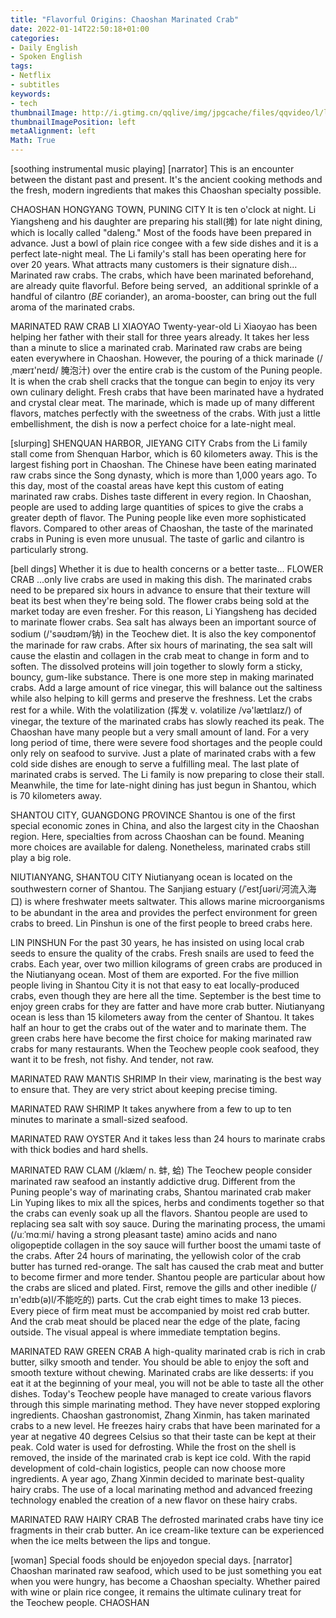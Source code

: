 ```yaml
---
title: "Flavorful Origins: Chaoshan Marinated Crab"
date: 2022-01-14T22:50:18+01:00
categories:
- Daily English
- Spoken English
tags:
- Netflix
- subtitles
keywords:
- tech
thumbnailImage: http://i.gtimg.cn/qqlive/img/jpgcache/files/qqvideo/l/lvzbx6z9izxv832.jpg
thumbnailImagePosition: left
metaAlignment: left
Math: True
---
```

<!--more-->
[soothing instrumental music playing]
[narrator] This is an encounter between the distant past and present.
It's the ancient cooking methods and the fresh, modern ingredients
that makes this Chaoshan specialty possible.

CHAOSHAN
HONGYANG TOWN, PUNING CITY
It is ten o'clock at night.
Li Yiangsheng and his daughter are preparing his stall(摊) for late night dining, which is locally called "daleng."
Most of the foods have been prepared in advance.
Just a bowl of plain rice congee with a few side dishes and it is a perfect late-night meal.
The Li family's stall has been operating here for over 20 years.
What attracts many customers is their signature dish...
Marinated raw crabs.
The crabs, which have been marinated beforehand, are already quite flavorful.
Before being served,  an additional sprinkle of a handful of cilantro (*BE* coriander),
an aroma-booster, can bring out the full aroma of the marinated crabs.

MARINATED RAW CRAB
LI XIAOYAO
Twenty-year-old Li Xiaoyao has been helping her father with their stall for three years already.
It takes her less than a minute to slice a marinated crab.
Marinated raw crabs are being eaten everywhere in Chaoshan.
However, the pouring of a thick marinade (/ˌmærɪ'neɪd/ 腌泡汁) over the entire crab is the custom of the Puning people.
It is when the crab shell cracks that the tongue can begin to enjoy its very own culinary delight.
Fresh crabs that have been marinated have a hydrated and crystal clear meat.
The marinade, which is made up of many different flavors, matches perfectly with the sweetness of the crabs.
With just a little embellishment, the dish is now a perfect choice for a late-night meal.

[slurping]
SHENQUAN HARBOR, JIEYANG CITY
Crabs from the Li family stall come from Shenquan Harbor, which is 60 kilometers away.
This is the largest fishing port in Chaoshan.
The Chinese have been eating marinated raw crabs since the Song dynasty, which is more than 1,000 years ago.
To this day, most of the coastal areas have kept this custom of eating marinated raw crabs.
Dishes taste different in every region.
In Chaoshan, people are used to adding large quantities of spices to give the crabs a greater depth of flavor.
The Puning people like even more sophisticated flavors.
Compared to other areas of Chaoshan, the taste of the marinated crabs in Puning is even more unusual.
The taste of garlic and cilantro is particularly strong.

[bell dings]
Whether it is due to health concerns or a better taste...
FLOWER CRAB
...only live crabs are used in making this dish.
The marinated crabs need to be prepared six hours in advance to ensure that their texture will beat its best when they're being sold.
The flower crabs being sold at the market today are even fresher.
For this reason, Li Yiangsheng has decided to marinate flower crabs.
Sea salt has always been an important source of sodium (/'səʊdɪəm/钠) in the Teochew diet.
It is also the key componentof the marinade for raw crabs.
After six hours of marinating, the sea salt will cause the elastin and collagen in the crab meat to change in form and to soften.
The dissolved proteins will join together to slowly form a sticky, bouncy, gum-like substance.
There is one more step in making marinated crabs.
Add a large amount of rice vinegar, this will balance out the saltiness while also helping to kill germs and preserve the freshness.
Let the crabs rest for a while.
With the volatilization (挥发 v. volatilize /və'lætɪlaɪz/) of vinegar, the texture of the marinated crabs has slowly reached its peak.
The Chaoshan have many people but a very small amount of land.
For a very long period of time, there were severe food shortages and the people could only rely on seafood to survive.
Just a plate of marinated crabs with a few cold side dishes are enough to serve a fulfilling meal.
The last plate of marinated crabs is served.
The Li family is now preparing to close their stall.
Meanwhile, the time for late-night dining has just begun in Shantou, which is 70 kilometers away.

SHANTOU CITY, GUANGDONG PROVINCE
Shantou is one of the first special economic zones in China, and also the largest city in the Chaoshan region.
Here, specialties from across Chaoshan can be found.
Meaning more choices are available for daleng.
Nonetheless, marinated crabs still play a big role.

NIUTIANYANG, SHANTOU CITY
Niutianyang ocean is located on the southwestern corner of Shantou.
The Sanjiang estuary (/ˈestʃuəri/河流入海口) is where freshwater meets saltwater.
This allows marine microorganisms to be abundant in the area and provides the perfect environment for green crabs to breed.
Lin Pinshun is one of the first people to breed crabs here.

LIN PINSHUN
For the past 30 years,
he has insisted on using local crab seeds to ensure the quality of the crabs.
Fresh snails are used to feed the crabs.
Each year, over two million kilograms of green crabs are produced in the Niutianyang ocean.
Most of them are exported.
For the five million people living in Shantou City it is not that easy to eat locally-produced crabs, even though they are here all the time.
September is the best time to enjoy green crabs for they are fatter and have more crab butter.
Niutianyang ocean is less than 15 kilometers away from the center of Shantou.
It takes half an hour to get the crabs out of the water and to marinate them.
The green crabs here have become the first choice for making marinated raw crabs for many restaurants.
When the Teochew people cook seafood, they want it to be fresh, not fishy.
And tender, not raw.

MARINATED RAW MANTIS SHRIMP
In their view, marinating is the best way to ensure that.
They are very strict about keeping precise timing.

MARINATED RAW SHRIMP
It takes anywhere from a few to up to ten minutes to marinate a small-sized seafood.

MARINATED RAW OYSTER
And it takes less than 24 hours to marinate crabs with thick bodies
and hard shells.

MARINATED RAW CLAM (/klæm/ n. 蚌, 蛤)
The Teochew people consider marinated raw seafood an instantly addictive drug.
Different from the Puning people's way of marinating crabs, Shantou marinated crab maker Lin Yuping likes to mix all the spices, herbs and condiments together so that the crabs can evenly soak up all the flavors.
Shantou people are used to replacing sea salt with soy sauce.
During the marinating process, the umami (/uːˈmɑːmi/ having a strong pleasant taste) amino acids and nano oligopeptide collagen in the soy sauce will further boost the umami taste of the crabs.
After 24 hours of marinating, the yellowish color of the crab butter has turned red-orange.
The salt has caused the crab meat and butter to become firmer and more tender.
Shantou people are particular about how the crabs are sliced and plated.
First, remove the gills and other inedible (/ɪn'edɪb(ə)l/不能吃的) parts.
Cut the crab eight times to make 13 pieces.
Every piece of firm meat must be accompanied by moist red crab butter.
And the crab meat should be placed near the edge of the plate, facing outside.
The visual appeal is where immediate temptation begins.

MARINATED RAW GREEN CRAB
A high-quality marinated crab is rich in crab butter, silky smooth and tender.
You should be able to enjoy the soft and smooth texture without chewing.
Marinated crabs are like desserts: if you eat it at the beginning of your meal, you will not be able to taste all the other dishes.
Today's Teochew people have managed to create various flavors through this simple marinating method.
They have never stopped exploring ingredients.
Chaoshan gastronomist, Zhang Xinmin, has taken marinated crabs to a new level.
He freezes hairy crabs that have been marinated for a year at negative 40 degrees Celsius
so that their taste can be kept at their peak.
Cold water is used for defrosting.
While the frost on the shell is removed, the inside of the marinated crab is kept ice cold.
With the rapid development of cold-chain logistics, people can now choose more ingredients.
A year ago, Zhang Xinmin decided to marinate best-quality hairy crabs.
The use of a local marinating method and advanced freezing technology enabled the creation of a new flavor on these hairy crabs.

MARINATED RAW HAIRY CRAB
The defrosted marinated crabs have tiny ice fragments in their crab butter.
An ice cream-like texture can be experienced when the ice melts between the lips and tongue.

[woman] Special foods should be enjoyedon special days.
[narrator] Chaoshan marinated raw seafood, which used to be just something you eat when you were hungry, has become a Chaoshan specialty.
Whether paired with wine or plain rice congee, it remains the ultimate culinary treat for the Teochew people.
CHAOSHAN
